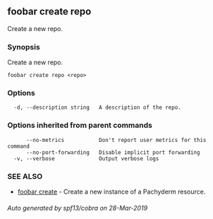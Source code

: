 ## foobar create repo

Create a new repo.

### Synopsis


Create a new repo.

```
foobar create repo <repo>
```

### Options

```
  -d, --description string   A description of the repo.
```

### Options inherited from parent commands

```
      --no-metrics           Don't report user metrics for this command
      --no-port-forwarding   Disable implicit port forwarding
  -v, --verbose              Output verbose logs
```

### SEE ALSO
* [foobar create](foobar_create.md)	 - Create a new instance of a Pachyderm resource.

###### Auto generated by spf13/cobra on 28-Mar-2019

